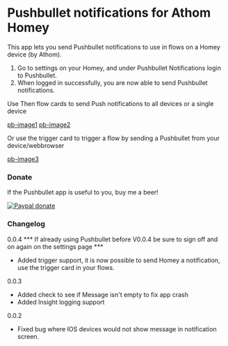 # Pushbullet notifications for Athom Homey

This app lets you send Pushbullet notifications to use in flows on a Homey device (by Athom).

1. Go to settings on your Homey, and under Pushbullet Notifications login to Pushbullet.
2. When logged in successfully, you are now able to send Pushbullet notifications.

Use Then flow cards to send Push notifications to all devices or a single device

[pb-image1] [pb-image2]

Or use the trigger card to trigger a flow by sending a Pushbullet from your device/webbrowser

[pb-image3]

### Donate
If the Pushbullet app is useful to you, buy me a beer!

[![Paypal donate][pp-donate-image]][pp-donate-link]

[pp-donate-link]: https://www.paypal.com/cgi-bin/webscr?cmd=_donations&business=D8RA9P824YZ62&lc=NL&item_name=Pushbullet%2dHomey&currency_code=EUR&bn=PP%2dDonationsBF%3abtn_donateCC_LG%2egif%3aNonHosted
[pp-donate-image]: https://www.paypalobjects.com/en_US/i/btn/btn_donateCC_LG.gif
[pb-image1]: http://bmwcodingdatabase.com/images/PB1.png
[pb-image2]: http://bmwcodingdatabase.com/images/PB2.png
[pb-image3]: http://bmwcodingdatabase.com/images/PB3.png

### Changelog

0.0.4
*** If already using Pushbullet before V0.0.4 be sure to sign off and on again on the settings page ***
- Added trigger support, it is now possible to send Homey a notification, use the trigger card in your flows.

0.0.3

- Added check to see if Message isn't empty to fix app crash
- Added Insight logging support

0.0.2

- Fixed bug where IOS devices would not show message in notification screen.
